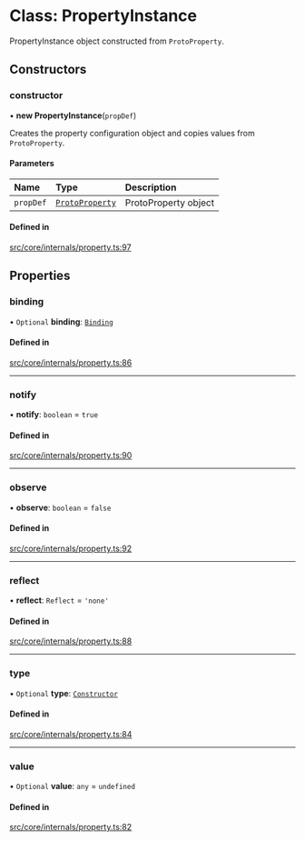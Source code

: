 # Class: PropertyInstance

PropertyInstance object constructed from `ProtoProperty`.

## Constructors

### constructor

• **new PropertyInstance**(`propDef`)

Creates the property configuration object and copies values from `ProtoProperty`.

#### Parameters

| Name | Type | Description |
| :------ | :------ | :------ |
| `propDef` | [`ProtoProperty`](ProtoProperty.md) | ProtoProperty object |

#### Defined in

[src/core/internals/property.ts:97](https://github.com/io-gui/iogui/blob/tsc/src/core/internals/property.ts#L97)

## Properties

### binding

• `Optional` **binding**: [`Binding`](Binding.md)

#### Defined in

[src/core/internals/property.ts:86](https://github.com/io-gui/iogui/blob/tsc/src/core/internals/property.ts#L86)

___

### notify

• **notify**: `boolean` = `true`

#### Defined in

[src/core/internals/property.ts:90](https://github.com/io-gui/iogui/blob/tsc/src/core/internals/property.ts#L90)

___

### observe

• **observe**: `boolean` = `false`

#### Defined in

[src/core/internals/property.ts:92](https://github.com/io-gui/iogui/blob/tsc/src/core/internals/property.ts#L92)

___

### reflect

• **reflect**: `Reflect` = `'none'`

#### Defined in

[src/core/internals/property.ts:88](https://github.com/io-gui/iogui/blob/tsc/src/core/internals/property.ts#L88)

___

### type

• `Optional` **type**: [`Constructor`](../README.md#constructor)

#### Defined in

[src/core/internals/property.ts:84](https://github.com/io-gui/iogui/blob/tsc/src/core/internals/property.ts#L84)

___

### value

• `Optional` **value**: `any` = `undefined`

#### Defined in

[src/core/internals/property.ts:82](https://github.com/io-gui/iogui/blob/tsc/src/core/internals/property.ts#L82)
